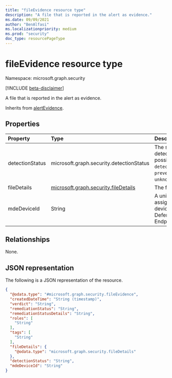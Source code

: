```yaml
---
title: "fileEvidence resource type"
description: "A file that is reported in the alert as evidence."
ms.date: 09/09/2021
author: "BenAlfasi"
ms.localizationpriority: medium
ms.prod: "security"
doc_type: resourcePageType
---
```



# fileEvidence resource type

Namespace: microsoft.graph.security

[!INCLUDE [beta-disclaimer](../../includes/beta-disclaimer.md)]

A file that is reported in the alert as evidence.

Inherits from [alertEvidence](../resources/security-alertevidence.md).

## Properties
|Property|Type|Description|
|:---|:---|:---|
|detectionStatus|microsoft.graph.security.detectionStatus|The status of the detection.The possible values are: `detected`, `blocked`, `prevented`, `unknownFutureValue`.|
|fileDetails|[microsoft.graph.security.fileDetails](../resources/security-filedetails.md)|The file details.|
|mdeDeviceId|String|A unique identifier assigned to a device by Microsoft Defender for Endpoint.|

## Relationships
None.

## JSON representation
The following is a JSON representation of the resource.
<!-- {
  "blockType": "resource",
  "@odata.type": "microsoft.graph.security.fileEvidence"
}
-->
``` json
{
  "@odata.type": "#microsoft.graph.security.fileEvidence",
  "createdDateTime": "String (timestamp)",
  "verdict": "String",
  "remediationStatus": "String",
  "remediationStatusDetails": "String",
  "roles": [
    "String"
  ],
  "tags": [
    "String"
  ],
  "fileDetails": {
    "@odata.type": "microsoft.graph.security.fileDetails"
  },
  "detectionStatus": "String",
  "mdeDeviceId": "String"
}
```